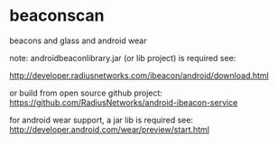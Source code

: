 beaconscan
==========

beacons and glass and android wear

note: androidbeaconlibrary.jar (or lib project) is required see:

http://developer.radiusnetworks.com/ibeacon/android/download.html

or build from open source github project:
https://github.com/RadiusNetworks/android-ibeacon-service


for android wear support, a jar lib is required see:
http://developer.android.com/wear/preview/start.html

